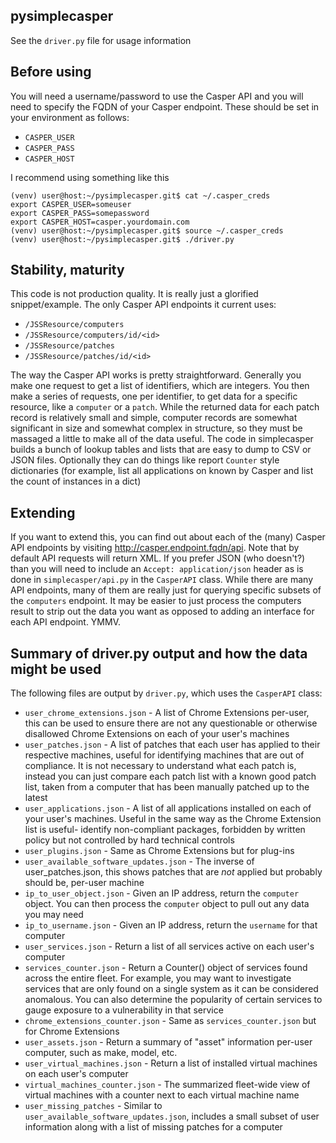 ## pysimplecasper

See the ```driver.py``` file for usage information

## Before using

You will need a username/password to use the Casper API and you will need to specify the FQDN of your Casper endpoint. These should be set in your environment as follows:

  * ```CASPER_USER```
  * ```CASPER_PASS```
  * ```CASPER_HOST```

I recommend using something like this

```
(venv) user@host:~/pysimplecasper.git$ cat ~/.casper_creds 
export CASPER_USER=someuser
export CASPER_PASS=somepassword
export CASPER_HOST=casper.yourdomain.com
(venv) user@host:~/pysimplecasper.git$ source ~/.casper_creds 
(venv) user@host:~/pysimplecasper.git$ ./driver.py
```

## Stability, maturity

This code is not production quality. It is really just a glorified snippet/example. The only Casper API endpoints it current uses:

  * ```/JSSResource/computers```
  * ```/JSSResource/computers/id/<id>```
  * ```/JSSResource/patches```
  * ```/JSSResource/patches/id/<id>```

The way the Casper API works is pretty straightforward. Generally you make one request to get a list of identifiers, which are integers. You then make a series of requests, one per identifier, to get data for a specific resource, like a `computer` or a `patch`. While the returned data for each patch record is relatively small and simple, computer records are somewhat significant in size and somewhat complex in structure, so they must be massaged a little to make all of the data useful. The code in simplecasper builds a bunch of lookup tables and lists that are easy to dump to CSV or JSON files. Optionally they can do things like report ```Counter``` style dictionaries (for example, list all applications on known by Casper and list the count of instances in a dict)

## Extending

If you want to extend this, you can find out about each of the (many) Casper API endpoints by visiting http://casper.endpoint.fqdn/api. Note that by default API requests will return XML. If you prefer JSON (who doesn't?) than you will need to include an ```Accept: application/json``` header as is done in ```simplecasper/api.py``` in the ```CasperAPI``` class. While there are many API endpoints, many of them are really just for querying specific subsets of the ```computers``` endpoint. It may be easier to just process the computers result to strip out the data you want as opposed to adding an interface for each API endpoint. YMMV.

## Summary of driver.py output and how the data might be used

The following files are output by ```driver.py```, which uses the ```CasperAPI``` class:

* ```user_chrome_extensions.json``` - A list of Chrome Extensions per-user, this can be used to ensure there are not any questionable or otherwise disallowed Chrome Extensions on each of your user's machines
* ```user_patches.json``` - A list of patches that each user has applied to their respective machines, useful for identifying machines that are out of compliance. It is not necessary to understand what each patch is, instead you can just compare each patch list with a known good patch list, taken from a computer that has been manually patched up to the latest
* ```user_applications.json``` - A list of all applications installed on each of your user's machines. Useful in the same way as the Chrome Extension list is useful- identify non-compliant packages, forbidden by written policy but not controlled by hard technical controls
* ```user_plugins.json``` - Same as Chrome Extensions but for plug-ins
* ```user_available_software_updates.json``` - The inverse of user_patches.json, this shows patches that are *not* applied but probably should be, per-user machine
* ```ip_to_user_object.json``` - Given an IP address, return the ```computer``` object. You can then process the ```computer``` object to pull out any data you may need
* ```ip_to_username.json``` - Given an IP address, return the ```username``` for that computer
* ```user_services.json``` - Return a list of all services active on each user's computer
* ```services_counter.json``` - Return a Counter() object of services found across the entire fleet. For example, you may want to investigate services that are only found on a single system as it can be considered anomalous. You can also determine the popularity of certain services to gauge exposure to a vulnerability in that service
* ```chrome_extensions_counter.json``` - Same as ```services_counter.json``` but for Chrome Extensions
* ```user_assets.json``` - Return a summary of "asset" information per-user computer, such as make, model, etc.
* ```user_virtual_machines.json``` - Return a list of installed virtual machines on each user's computer
* ```virtual_machines_counter.json``` - The summarized fleet-wide view of virtual machines with a counter next to each virtual machine name
* ```user_missing_patches``` - Similar to ```user_available_software_updates.json```, includes a small subset of user information along with a list of missing patches for a computer